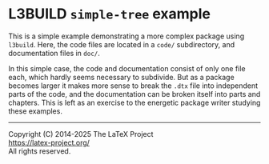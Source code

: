 L3BUILD `simple-tree` example
=================================================

This is a simple example demonstrating a more complex package using `l3build`.
Here, the code files are located in a `code/` subdirectory, and documentation files in `doc/`.

In this simple case, the code and documentation consist of only one file each, which hardly seems necessary to subdivide.
But as a package becomes larger it makes more sense to break the `.dtx` file into independent parts of the code, and the documentation can be broken itself into parts and chapters.
This is left as an exercise to the energetic package writer studying these examples.

-----

Copyright (C) 2014-2025 The LaTeX Project <br />
<https://latex-project.org/> <br />
All rights reserved.
